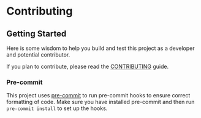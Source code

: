<!--
SPDX-FileCopyrightText: 2025 The University of St Andrews
SPDX-License-Identifier: CC-BY-SA-4.0
-->

# Contributing

## Getting Started

Here is some wisdom to help you build and test this project as a developer and
potential contributor.

If you plan to contribute, please read the [CONTRIBUTING](CONTRIBUTING.md)
guide.

### Pre-commit

This project uses [pre-commit](https://pre-commit.com/) to run
pre-commit hooks to ensure correct formatting of code. Make sure you
have installed pre-commit and then run `pre-commit install` to set up
the hooks.
